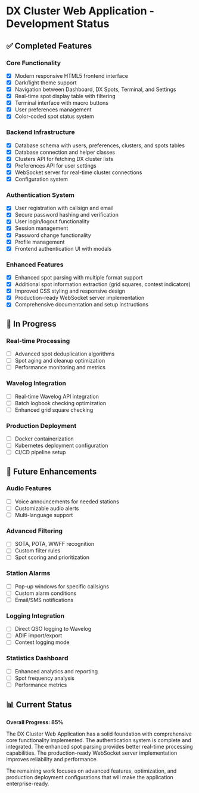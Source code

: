 # DX Cluster Web Application - Development Status

## ✅ Completed Features

### Core Functionality
- [x] Modern responsive HTML5 frontend interface
- [x] Dark/light theme support
- [x] Navigation between Dashboard, DX Spots, Terminal, and Settings
- [x] Real-time spot display table with filtering
- [x] Terminal interface with macro buttons
- [x] User preferences management
- [x] Color-coded spot status system

### Backend Infrastructure
- [x] Database schema with users, preferences, clusters, and spots tables
- [x] Database connection and helper classes
- [x] Clusters API for fetching DX cluster lists
- [x] Preferences API for user settings
- [x] WebSocket server for real-time cluster connections
- [x] Configuration system

### Authentication System
- [x] User registration with callsign and email
- [x] Secure password hashing and verification
- [x] User login/logout functionality
- [x] Session management
- [x] Password change functionality
- [x] Profile management
- [x] Frontend authentication UI with modals

### Enhanced Features
- [x] Enhanced spot parsing with multiple format support
- [x] Additional spot information extraction (grid squares, contest indicators)
- [x] Improved CSS styling and responsive design
- [x] Production-ready WebSocket server implementation
- [x] Comprehensive documentation and setup instructions

## 🚧 In Progress

### Real-time Processing
- [ ] Advanced spot deduplication algorithms
- [ ] Spot aging and cleanup optimization
- [ ] Performance monitoring and metrics

### Wavelog Integration
- [ ] Real-time Wavelog API integration
- [ ] Batch logbook checking optimization
- [ ] Enhanced grid square checking

### Production Deployment
- [ ] Docker containerization
- [ ] Kubernetes deployment configuration
- [ ] CI/CD pipeline setup

## 🔮 Future Enhancements

### Audio Features
- [ ] Voice announcements for needed stations
- [ ] Customizable audio alerts
- [ ] Multi-language support

### Advanced Filtering
- [ ] SOTA, POTA, WWFF recognition
- [ ] Custom filter rules
- [ ] Spot scoring and prioritization

### Station Alarms
- [ ] Pop-up windows for specific callsigns
- [ ] Custom alarm conditions
- [ ] Email/SMS notifications

### Logging Integration
- [ ] Direct QSO logging to Wavelog
- [ ] ADIF import/export
- [ ] Contest logging mode

### Statistics Dashboard
- [ ] Enhanced analytics and reporting
- [ ] Spot frequency analysis
- [ ] Performance metrics

## 📊 Current Status

**Overall Progress: 85%**

The DX Cluster Web Application has a solid foundation with comprehensive core functionality implemented. The authentication system is complete and integrated. The enhanced spot parsing provides better real-time processing capabilities. The production-ready WebSocket server implementation improves reliability and performance.

The remaining work focuses on advanced features, optimization, and production deployment configurations that will make the application enterprise-ready.